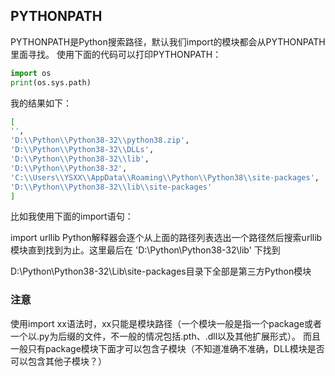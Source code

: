 ## PYTHONPATH
PYTHONPATH是Python搜索路径，默认我们import的模块都会从PYTHONPATH里面寻找。
使用下面的代码可以打印PYTHONPATH：
```python
import os
print(os.sys.path)
```
我的结果如下：
```bash
[
'', 
'D:\\Python\\Python38-32\\python38.zip',
'D:\\Python\\Python38-32\\DLLs',
'D:\\Python\\Python38-32\\lib',
'D:\\Python\\Python38-32',
'C:\\Users\\YSXX\\AppData\\Roaming\\Python\\Python38\\site-packages',
'D:\\Python\\Python38-32\\lib\\site-packages'
]
```
比如我使用下面的import语句：

import urllib
Python解释器会逐个从上面的路径列表选出一个路径然后搜索urllib模块直到找到为止。这里最后在 'D:\\Python\\Python38-32\\lib' 下找到

D:\Python\Python38-32\Lib\site-packages目录下全部是第三方Python模块

### 注意
使用import xx语法时，xx只能是模块路径（一个模块一般是指一个package或者一个以.py为后缀的文件，不一般的情况包括.pth、.dll以及其他扩展形式）。
而且一般只有package模块下面才可以包含子模块（不知道准确不准确，DLL模块是否可以包含其他子模块？）








